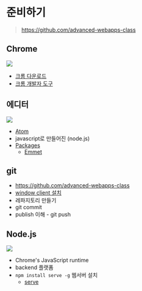 # 준비하기

> https://github.com/advanced-webapps-class


## Chrome

![](http://i.imgur.com/bYSHUdx.png)

* [크롬 다운로드](https://www.google.com/chrome?hl=ko)
* [크롬 개발자 도구](https://developers.google.com/chrome-developer-tools)

## 에디터

![](http://i.imgur.com/2up0CSR.png)

* [Atom](https://atom.io/)
* javascript로 만들어진 (node.js)
* [Packages](https://atom.io/packages)
	* [Emmet](https://atom.io/packages/emmet)

## git

* https://github.com/advanced-webapps-class
* [window client 설치](https://windows.github.com/)
* 레파지토리 만들기
* git commit
* publish 이해 - git push


## Node.js

![](http://i.imgur.com/oGxW6qq.png)

* Chrome's JavaScript runtime
* backend 플랫폼
* `npm install serve -g`  웹서버 설치
	* [serve](https://github.com/tj/serve)
